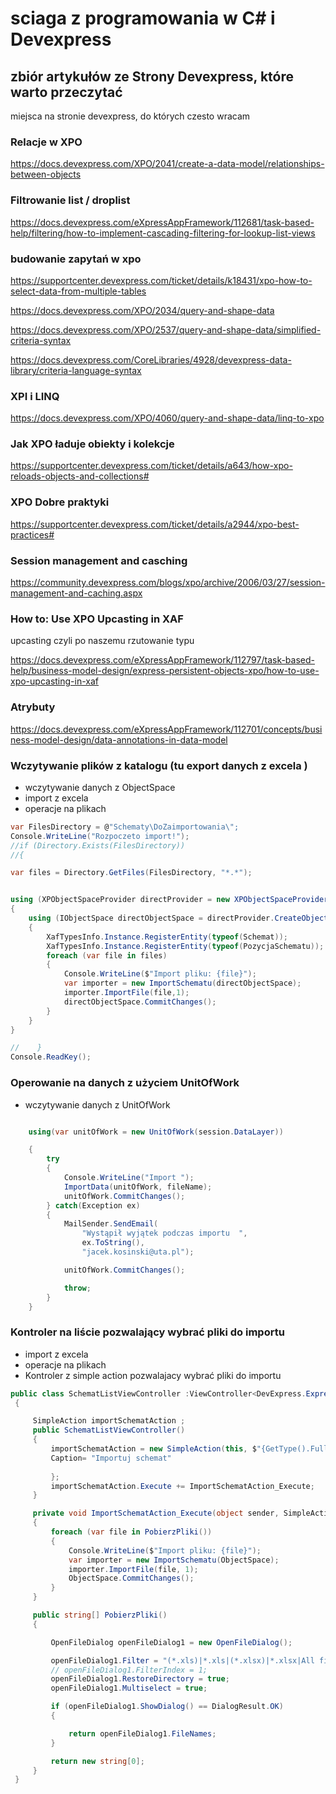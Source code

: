 # sciaga z programowania w C# i Devexpress

## zbiór artykułów ze Strony Devexpress, które warto przeczytać
miejsca na stronie devexpress, do których czesto wracam


### Relacje w XPO

https://docs.devexpress.com/XPO/2041/create-a-data-model/relationships-between-objects

### Filtrowanie list / droplist
https://docs.devexpress.com/eXpressAppFramework/112681/task-based-help/filtering/how-to-implement-cascading-filtering-for-lookup-list-views

### budowanie zapytań w xpo
https://supportcenter.devexpress.com/ticket/details/k18431/xpo-how-to-select-data-from-multiple-tables

https://docs.devexpress.com/XPO/2034/query-and-shape-data

https://docs.devexpress.com/XPO/2537/query-and-shape-data/simplified-criteria-syntax

https://docs.devexpress.com/CoreLibraries/4928/devexpress-data-library/criteria-language-syntax

### XPI i LINQ
https://docs.devexpress.com/XPO/4060/query-and-shape-data/linq-to-xpo


### Jak XPO ładuje obiekty i kolekcje
https://supportcenter.devexpress.com/ticket/details/a643/how-xpo-reloads-objects-and-collections#

### XPO Dobre praktyki
https://supportcenter.devexpress.com/ticket/details/a2944/xpo-best-practices#

### Session management and casching
https://community.devexpress.com/blogs/xpo/archive/2006/03/27/session-management-and-caching.aspx

### How to: Use XPO Upcasting in XAF
upcasting czyli po naszemu rzutowanie typu

https://docs.devexpress.com/eXpressAppFramework/112797/task-based-help/business-model-design/express-persistent-objects-xpo/how-to-use-xpo-upcasting-in-xaf

### Atrybuty 
https://docs.devexpress.com/eXpressAppFramework/112701/concepts/business-model-design/data-annotations-in-data-model



### Wczytywanie plików z katalogu (tu export danych z excela )
* wczytywanie danych z ObjectSpace
* import z excela
* operacje na plikach
```csharp
var FilesDirectory = @"Schematy\DoZaimportowania\";
Console.WriteLine("Rozpoczeto import!");
//if (Directory.Exists(FilesDirectory))
//{

var files = Directory.GetFiles(FilesDirectory, "*.*");


using (XPObjectSpaceProvider directProvider = new XPObjectSpaceProvider(ZywienieCommonKonfiguracja.ConnectionString, null))
{
    using (IObjectSpace directObjectSpace = directProvider.CreateObjectSpace())
    {
        XafTypesInfo.Instance.RegisterEntity(typeof(Schemat));
        XafTypesInfo.Instance.RegisterEntity(typeof(PozycjaSchematu));
        foreach (var file in files)
        {
            Console.WriteLine($"Import pliku: {file}");
            var importer = new ImportSchematu(directObjectSpace);
            importer.ImportFile(file,1);
            directObjectSpace.CommitChanges();
        }
    }
}

//    }
Console.ReadKey();
```

### Operowanie na danych z użyciem UnitOfWork
* wczytywanie danych z UnitOfWork
```csharp

    using(var unitOfWork = new UnitOfWork(session.DataLayer))

    {
        try
        {
            Console.WriteLine("Import ");
            ImportData(unitOfWork, fileName);
            unitOfWork.CommitChanges();
        } catch(Exception ex)
        {
            MailSender.SendEmail(
                "Wystąpił wyjątek podczas importu  ",
                ex.ToString(),
                "jacek.kosinski@uta.pl");

            unitOfWork.CommitChanges();

            throw;
        }
    }

```



### Kontroler na liście pozwalający wybrać pliki do importu
* import z excela
* operacje na plikach
* Kontroler z simple action pozwalajacy wybrać pliki do importu
```csharp
public class SchematListViewController :ViewController<DevExpress.ExpressApp.ListView>
 {

     SimpleAction importSchematAction ;
     public SchematListViewController()
     {
         importSchematAction = new SimpleAction(this, $"{GetType().FullName}.{nameof(importSchematAction)}", DevExpress.Persistent.Base.PredefinedCategory.Unspecified) { 
         Caption= "Importuj schemat"
         
         };
         importSchematAction.Execute += ImportSchematAction_Execute;
     }

     private void ImportSchematAction_Execute(object sender, SimpleActionExecuteEventArgs e)
     {
         foreach (var file in PobierzPliki())
         {
             Console.WriteLine($"Import pliku: {file}");
             var importer = new ImportSchematu(ObjectSpace);
             importer.ImportFile(file, 1);
             ObjectSpace.CommitChanges();
         }
     }

     public string[] PobierzPliki()
     {

         OpenFileDialog openFileDialog1 = new OpenFileDialog();

         openFileDialog1.Filter = "(*.xls)|*.xls|(*.xlsx)|*.xlsx|All files (*.*)|*.*";
         // openFileDialog1.FilterIndex = 1;
         openFileDialog1.RestoreDirectory = true;
         openFileDialog1.Multiselect = true;

         if (openFileDialog1.ShowDialog() == DialogResult.OK)
         {

             return openFileDialog1.FileNames;
         }

         return new string[0];
     }
 }
```

